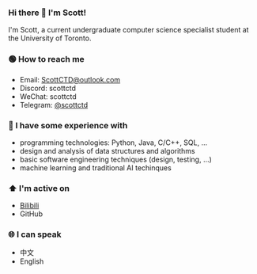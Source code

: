 ### Hi there 👋 I'm Scott!

I'm Scott, a current undergraduate computer science specialist student at the University of Toronto.

### :green_circle: How to reach me
- Email: ScottCTD@outlook.com
- Discord: scottctd
- WeChat: scottctd
- Telegram: [@scottctd](https://t.me/scottctd)

### :star2: I have some experience with

- programming technologies: Python, Java, C/C++, SQL, ...
- design and analysis of data structures and algorithms
- basic software engineering techniques (design, testing, ...)
- machine learning and traditional AI techinques

### :arrow_up: I'm active on
- [Bilibili](https://space.bilibili.com/175792933?spm_id_from=333.1007.0.0)
- GitHub

### :globe_with_meridians: I can speak
- 中文
- English
